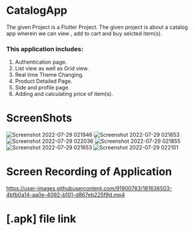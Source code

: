 # CatalogApp

The given Project is a Flutter Project.
The given project is about a catalog app wherein we can view , add to cart and buy selcted item(s).

### This application includes:

1) Authentication page.
2) List view as well as Grid view.
3) Real time Theme Changing.
4) Product Detailed Page.
5) Side and profile page.
6) Adding and calculating price of item(s).

# ScreenShots

![Screenshot 2022-07-29 021946](https://user-images.githubusercontent.com/91900783/181635742-905d0c01-b76f-44cd-a8e1-d2076bf66987.png)
![Screenshot 2022-07-29 021653](https://user-images.githubusercontent.com/91900783/181635775-d62c3ceb-ebf4-4642-9daf-e21297938867.png)
![Screenshot 2022-07-29 022036](https://user-images.githubusercontent.com/91900783/181635734-b3946e77-d819-49e4-9811-bc7bec7a9f38.png)
![Screenshot 2022-07-29 021855](https://user-images.githubusercontent.com/91900783/181635749-f849a281-dd3f-44f4-92c2-1d0c39a4c4e3.png)
![Screenshot 2022-07-29 021653](https://user-images.githubusercontent.com/91900783/181635775-d62c3ceb-ebf4-4642-9daf-e21297938867.png)
![Screenshot 2022-07-29 022101](https://user-images.githubusercontent.com/91900783/181635725-cb6241b4-ac58-41d6-83de-d3e475392073.png)


# Screen Recording of Application

https://user-images.githubusercontent.com/91900783/181636503-4bfb0a14-aa0e-4092-b101-d867eb225f9d.mp4


# [.apk] file link
